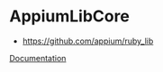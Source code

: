 # AppiumLibCore

- https://github.com/appium/ruby_lib

[Documentation](http://www.rubydoc.info/github/appium/ruby_lib_core)
